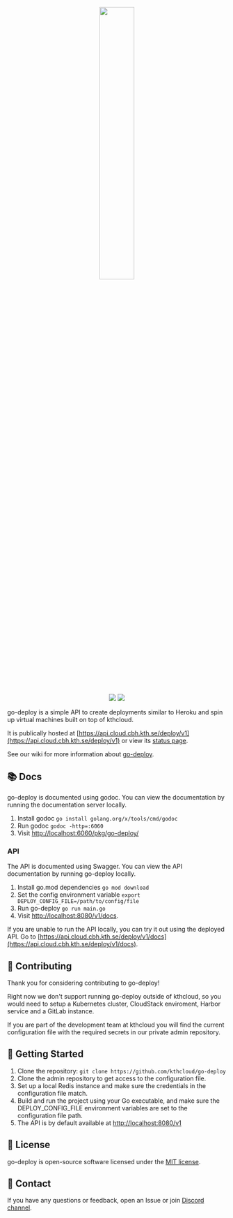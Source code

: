 <p align="center">
  <img width=40% src="https://github.com/kthcloud/go-deploy/assets/26722370/f0e0729f-224a-4ac8-a88b-a6ed98760edd" />
</p>

<div align="center">
  <img src="https://github.com/kthcloud/go-deploy/actions/workflows/test.yml/badge.svg"\>
  <img src="https://github.com/kthcloud/go-deploy/actions/workflows/build-image.yml/badge.svg"\>
</div>

go-deploy is a simple API to create deployments similar to Heroku and spin up virtual machines built on top of kthcloud.

It is publically hosted at [https://api.cloud.cbh.kth.se/deploy/v1](https://api.cloud.cbh.kth.se/deploy/v1) or view
its [status page](https://api.cloud.cbh.kth.se/deploy).

See our wiki for more information about [go-deploy](https://wiki.cloud.cbh.kth.se/index.php/Deploy).

## 📚 Docs

go-deploy is documented using godoc. You can view the documentation by running the documentation server locally.

1. Install godoc `go install golang.org/x/tools/cmd/godoc`
2. Run godoc `godoc -http=:6060`
3. Visit [http://localhost:6060/pkg/go-deploy/](http://localhost:6060/pkg/go-deploy/)

### API

The API is documented using Swagger.
You can view the API documentation by running go-deploy locally.

1. Install go.mod dependencies `go mod download`
2. Set the config environment variable `export DEPLOY_CONFIG_FILE=/path/to/config/file`
3. Run go-deploy `go run main.go`
4. Visit [http://localhost:8080/v1/docs](http://localhost:8080/deploy/v1/docs).

If you are unable to run the API locally, you can try it out using the deployed API.
Go to [https://api.cloud.cbh.kth.se/deploy/v1/docs](https://api.cloud.cbh.kth.se/deploy/v1/docs).

## 🤝 Contributing

Thank you for considering contributing to go-deploy!

Right now we don't support running go-deploy outside of kthcloud, so you would need to setup a Kubernetes cluster,
CloudStack enviroment, Harbor service and a GitLab instance.

If you are part of the development team at kthcloud you will find the current configuration file with the required
secrets in our private admin repository.

## 🚀 Getting Started

1. Clone the repository: `git clone https://github.com/kthcloud/go-deploy`
2. Clone the admin repository to get access to the configuration file.
3. Set up a local Redis instance and make sure the credentials in the configuration file match.
4. Build and run the project using your Go executable, and make sure the DEPLOY_CONFIG_FILE environment variables are
   set to the configuration file path.
5. The API is by default available at [http://localhost:8080/v1](http://localhost:8080/v1)

## 📝 License

go-deploy is open-source software licensed under the [MIT license](https://opensource.org/licenses/MIT).

## 📧 Contact

If you have any questions or feedback, open an Issue or join [Discord channel](https://discord.gg/MuHQd6QEtM).
